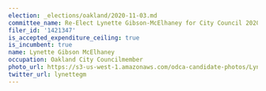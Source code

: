 ```yaml
---
election: _elections/oakland/2020-11-03.md
committee_name: Re-Elect Lynette Gibson-McElhaney for City Council 2020
filer_id: '1421347'
is_accepted_expenditure_ceiling: true
is_incumbent: true
name: Lynette Gibson McElhaney
occupation: Oakland City Councilmember
photo_url: https://s3-us-west-1.amazonaws.com/odca-candidate-photos/Lynette-Gibson-McElhaney.png
twitter_url: lynettegm
---
```

